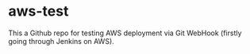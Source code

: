 # aws-test
This a Github repo for testing AWS deployment via Git WebHook (firstly going through Jenkins on AWS).
